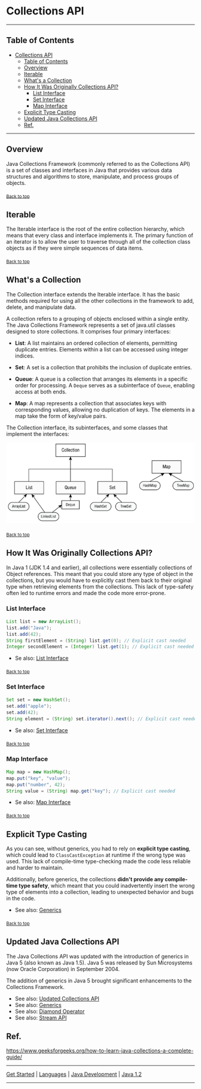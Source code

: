 # Collections API

---

## Table of Contents
<!-- TOC -->
* [Collections API](#collections-api)
  * [Table of Contents](#table-of-contents)
  * [Overview](#overview)
  * [Iterable](#iterable)
  * [What's a Collection](#whats-a-collection)
  * [How It Was Originally Collections API?](#how-it-was-originally-collections-api)
    * [List Interface](#list-interface)
    * [Set Interface](#set-interface)
    * [Map Interface](#map-interface)
  * [Explicit Type Casting](#explicit-type-casting)
  * [Updated Java Collections API](#updated-java-collections-api)
  * [Ref.](#ref)
<!-- TOC -->

---

## Overview

Java Collections Framework (commonly referred to as the Collections API) is a set of classes and interfaces in Java that provides various data structures and algorithms to store, manipulate, and process groups of objects.

<sub>[Back to top](#table-of-contents)</sub>


## Iterable

The Iterable interface is the root of the entire collection hierarchy, which means that every class and interface implements it. The primary function of an iterator is to allow the user to traverse through all of the collection class objects as if they were simple sequences of data items.


<sub>[Back to top](#table-of-contents)</sub>


## What's a Collection

The Collection interface extends the Iterable interface. It has the basic methods required for using all the other collections in the framework to add, delete, and manipulate data.

A collection refers to a grouping of objects enclosed within a single entity. The Java Collections Framework represents a set of java.util classes designed to store collections. It comprises four primary interfaces:

- **List**: A list maintains an ordered collection of elements, permitting duplicate entries. Elements within a list can be accessed using integer indices.


- **Set**: A set is a collection that prohibits the inclusion of duplicate entries.


- **Queue**: A queue is a collection that arranges its elements in a specific order for processing. A `Deque` serves as a subinterface of `Queue`, enabling access at both ends.


- **Map**: A map represents a collection that associates keys with corresponding values, allowing no duplication of keys. The elements in a map take the form of key/value pairs.

The Collection interface, its subinterfaces, and some classes that
implement the interfaces:

![img.png](../../../../../img/collections.png)

<sub>[Back to top](#table-of-contents)</sub>



## How It Was Originally Collections API?

In Java 1 (JDK 1.4 and earlier), all collections were essentially collections of Object references. This meant that you could store any type of object in the collections, but you would have to explicitly cast them back to their original type when retrieving elements from the collections. This lack of type-safety often led to runtime errors and made the code more error-prone.

### List Interface

```java
List list = new ArrayList();
list.add("Java");
list.add(42);
String firstElement = (String) list.get(0); // Explicit cast needed
Integer secondElement = (Integer) list.get(1); // Explicit cast needed

```

- Se also: [List Interface](../java-7/list-interface.md)

<sub>[Back to top](#table-of-contents)</sub>


### Set Interface

```java
Set set = new HashSet();
set.add("apple");
set.add(42);
String element = (String) set.iterator().next(); // Explicit cast needed
```

- Se also: [Set Interface](../java-7/set-interface.md)


<sub>[Back to top](#table-of-contents)</sub>


### Map Interface

```java
Map map = new HashMap();
map.put("key", "value");
map.put("number", 42);
String value = (String) map.get("key"); // Explicit cast needed
```

- Se also: [Map Interface](../java-7/map-interface.md)

<sub>[Back to top](#table-of-contents)</sub>

## Explicit Type Casting

As you can see, without generics, you had to rely on **explicit type casting**, which could lead to `ClassCastException` at runtime if the wrong type was used. This lack of compile-time type-checking made the code less reliable and harder to maintain.

Additionally, before generics, the collections **didn't provide any compile-time type safety**, which meant that you could inadvertently insert the wrong type of elements into a collection, leading to unexpected behavior and bugs in the code.

- See also: [Generics](../java-5/generics.md)

<sub>[Back to top](#table-of-contents)</sub>


## Updated Java Collections API

The Java Collections API was updated with the introduction of generics in Java 5 (also known as Java 1.5). Java 5 was released by Sun Microsystems (now Oracle Corporation) in September 2004.

The addition of generics in Java 5 brought significant enhancements to the Collections Framework.

- See also: [Updated Collections API](../java-7/updated-collections.md)
- See also: [Generics](../java-5/generics.md)
- See also: [Diamond Operator](../java-7/diamond-operator.md)
- See also: [Stream API](../java-8/stream-api.md)


## Ref.

https://www.geeksforgeeks.org/how-to-learn-java-collections-a-complete-guide/

---

[Get Started](../../../../../get-started.md) |
[Languages](../../../../../get-started.md#languages) |
[Java Development](../develop.md#reflection-and-dynamic-class-loading) |
[Java 1.2](../versions.md#java-12)

---
